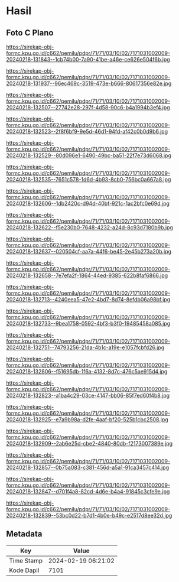 # Hasil

## Foto C Plano

https://sirekap-obj-formc.kpu.go.id/c662/pemilu/pdpr/71/71/03/10/02/7171031002009-20240218-131843--1cb74b00-7a90-41be-a46e-ce626e504f6b.jpg

https://sirekap-obj-formc.kpu.go.id/c662/pemilu/pdpr/71/71/03/10/02/7171031002009-20240218-131937--96ec469c-3519-473e-b666-80617356e82e.jpg

https://sirekap-obj-formc.kpu.go.id/c662/pemilu/pdpr/71/71/03/10/02/7171031002009-20240218-132507--27742e28-297f-4d58-90c6-b4a1994b3ef4.jpg

https://sirekap-obj-formc.kpu.go.id/c662/pemilu/pdpr/71/71/03/10/02/7171031002009-20240218-132523--2f8f6bf9-9e5d-46d1-94fd-af42c0b0d9b6.jpg

https://sirekap-obj-formc.kpu.go.id/c662/pemilu/pdpr/71/71/03/10/02/7171031002009-20240218-132529--80d096e1-6490-49bc-ba51-22f7e73d6068.jpg

https://sirekap-obj-formc.kpu.go.id/c662/pemilu/pdpr/71/71/03/10/02/7171031002009-20240218-132535--7651c578-1d6d-4b93-8cb0-756bc0a667a8.jpg

https://sirekap-obj-formc.kpu.go.id/c662/pemilu/pdpr/71/71/03/10/02/7171031002009-20240218-132606--1db2420c-d94d-40bf-921c-1ac2bfc0e69d.jpg

https://sirekap-obj-formc.kpu.go.id/c662/pemilu/pdpr/71/71/03/10/02/7171031002009-20240218-132622--f5e230b0-7648-4232-a24d-8c93d7180b9b.jpg

https://sirekap-obj-formc.kpu.go.id/c662/pemilu/pdpr/71/71/03/10/02/7171031002009-20240218-132637--020504cf-aa7a-44f6-be45-2e45b273a20b.jpg

https://sirekap-obj-formc.kpu.go.id/c662/pemilu/pdpr/71/71/03/10/02/7171031002009-20240218-132658--7e7efa2f-1864-44ed-9385-622b8faf6866.jpg

https://sirekap-obj-formc.kpu.go.id/c662/pemilu/pdpr/71/71/03/10/02/7171031002009-20240218-132713--4240eea5-47e2-4bd7-8d74-8efdb06a98bf.jpg

https://sirekap-obj-formc.kpu.go.id/c662/pemilu/pdpr/71/71/03/10/02/7171031002009-20240218-132733--9bea1758-0592-4bf3-b3f0-19485458a085.jpg

https://sirekap-obj-formc.kpu.go.id/c662/pemilu/pdpr/71/71/03/10/02/7171031002009-20240218-132751--74793256-21da-4b1c-a19e-e1057fcbfd26.jpg

https://sirekap-obj-formc.kpu.go.id/c662/pemilu/pdpr/71/71/03/10/02/7171031002009-20240218-132806--f51695db-1f6a-4132-8d7c-476c5ae915d4.jpg

https://sirekap-obj-formc.kpu.go.id/c662/pemilu/pdpr/71/71/03/10/02/7171031002009-20240218-132823--a1ba4c29-03ce-4147-bb06-85f7ed60f4b8.jpg

https://sirekap-obj-formc.kpu.go.id/c662/pemilu/pdpr/71/71/03/10/02/7171031002009-20240218-132925--e7a9b98a-d2fe-4aaf-bf20-525b1cbc2508.jpg

https://sirekap-obj-formc.kpu.go.id/c662/pemilu/pdpr/71/71/03/10/02/7171031002009-20240218-132909--2ab6e25d-cbe2-4840-80db-f2173007389e.jpg

https://sirekap-obj-formc.kpu.go.id/c662/pemilu/pdpr/71/71/03/10/02/7171031002009-20240218-132857--0b75a083-c381-456d-a5a1-91ca3457c414.jpg

https://sirekap-obj-formc.kpu.go.id/c662/pemilu/pdpr/71/71/03/10/02/7171031002009-20240218-132847--d701f4a8-82cd-4d6e-b4a4-91845c3cfe9e.jpg

https://sirekap-obj-formc.kpu.go.id/c662/pemilu/pdpr/71/71/03/10/02/7171031002009-20240218-132839--53bc0d22-b7d1-4b0e-b49c-e2517d8ee32d.jpg


## Metadata

| Key        | Value               |
| ---------- | ------------------- |
| Time Stamp | 2024-02-19 06:21:02 |
| Kode Dapil | 7101                |



